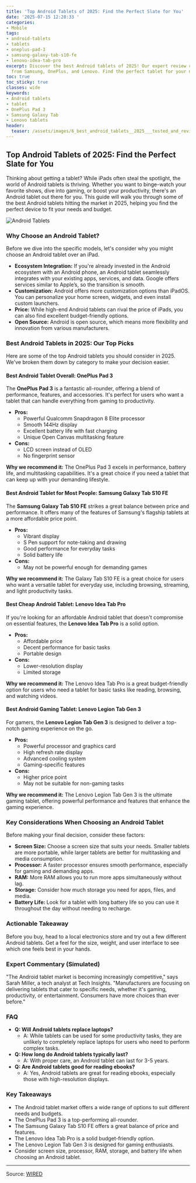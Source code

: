 ```yaml
---
title: 'Top Android Tablets of 2025: Find the Perfect Slate for You'
date: '2025-07-15 12:28:33 '
categories:
- Mobile
tags:
- android-tablets
- tablets
- oneplus-pad-3
- samsung-galaxy-tab-s10-fe
- lenovo-idea-tab-pro
excerpt: Discover the best Android tablets of 2025! Our expert review covers top models
  from Samsung, OnePlus, and Lenovo. Find the perfect tablet for your needs!
toc: true
toc_sticky: true
classes: wide
keywords:
- Android tablets
- tablet
- OnePlus Pad 3
- Samsung Galaxy Tab
- Lenovo tablets
header:
  teaser: /assets/images/6_best_android_tablets__2025___tested_and_reviewed_20250715122832.png
---
```


## Top Android Tablets of 2025: Find the Perfect Slate for You

Thinking about getting a tablet? While iPads often steal the spotlight, the world of Android tablets is thriving. Whether you want to binge-watch your favorite shows, dive into gaming, or boost your productivity, there's an Android tablet out there for you. This guide will walk you through some of the best Android tablets hitting the market in 2025, helping you find the perfect device to fit your needs and budget.

![Android Tablets](https://media.wired.com/photos/6875b2afafd81faa7ee2c914/master/pass/The%20Best%20Android%20Tablets.png)

### Why Choose an Android Tablet?

Before we dive into the specific models, let's consider why you might choose an Android tablet over an iPad.

*   **Ecosystem Integration:** If you're already invested in the Android ecosystem with an Android phone, an Android tablet seamlessly integrates with your existing apps, services, and data. Google offers services similar to Apple’s, so the transition is smooth.
*   **Customization:** Android offers more customization options than iPadOS. You can personalize your home screen, widgets, and even install custom launchers.
*   **Price:** While high-end Android tablets can rival the price of iPads, you can also find excellent budget-friendly options.
*   **Open Source:** Android is open source, which means more flexibility and innovation from various manufacturers.

### Best Android Tablets in 2025: Our Top Picks

Here are some of the top Android tablets you should consider in 2025. We've broken them down by category to make your decision easier.

#### Best Android Tablet Overall: OnePlus Pad 3

The **OnePlus Pad 3** is a fantastic all-rounder, offering a blend of performance, features, and accessories. It's perfect for users who want a tablet that can handle everything from gaming to productivity.

*   **Pros:**
    *   Powerful Qualcomm Snapdragon 8 Elite processor
    *   Smooth 144Hz display
    *   Excellent battery life with fast charging
    *   Unique Open Canvas multitasking feature
*   **Cons:**
    *   LCD screen instead of OLED
    *   No fingerprint sensor

**Why we recommend it:** The OnePlus Pad 3 excels in performance, battery life, and multitasking capabilities. It's a great choice if you need a tablet that can keep up with your demanding lifestyle.

#### Best Android Tablet for Most People: Samsung Galaxy Tab S10 FE

The **Samsung Galaxy Tab S10 FE** strikes a great balance between price and performance. It offers many of the features of Samsung's flagship tablets at a more affordable price point.

*   **Pros:**
    *   Vibrant display
    *   S Pen support for note-taking and drawing
    *   Good performance for everyday tasks
    *   Solid battery life
*   **Cons:**
    *   May not be powerful enough for demanding games

**Why we recommend it:** The Galaxy Tab S10 FE is a great choice for users who want a versatile tablet for everyday use, including browsing, streaming, and light productivity tasks.

#### Best Cheap Android Tablet: Lenovo Idea Tab Pro

If you're looking for an affordable Android tablet that doesn't compromise on essential features, the **Lenovo Idea Tab Pro** is a solid option.

*   **Pros:**
    *   Affordable price
    *   Decent performance for basic tasks
    *   Portable design
*   **Cons:**
    *   Lower-resolution display
    *   Limited storage

**Why we recommend it:** The Lenovo Idea Tab Pro is a great budget-friendly option for users who need a tablet for basic tasks like reading, browsing, and watching videos.

#### Best Android Gaming Tablet: Lenovo Legion Tab Gen 3

For gamers, the **Lenovo Legion Tab Gen 3** is designed to deliver a top-notch gaming experience on the go.

*   **Pros:**
    *   Powerful processor and graphics card
    *   High refresh rate display
    *   Advanced cooling system
    *   Gaming-specific features
*   **Cons:**
    *   Higher price point
    *   May not be suitable for non-gaming tasks

**Why we recommend it:** The Lenovo Legion Tab Gen 3 is the ultimate gaming tablet, offering powerful performance and features that enhance the gaming experience.

### Key Considerations When Choosing an Android Tablet

Before making your final decision, consider these factors:

*   **Screen Size:** Choose a screen size that suits your needs. Smaller tablets are more portable, while larger tablets are better for multitasking and media consumption.
*   **Processor:** A faster processor ensures smooth performance, especially for gaming and demanding apps.
*   **RAM:** More RAM allows you to run more apps simultaneously without lag.
*   **Storage:** Consider how much storage you need for apps, files, and media.
*   **Battery Life:** Look for a tablet with long battery life so you can use it throughout the day without needing to recharge.

### Actionable Takeaway

Before you buy, head to a local electronics store and try out a few different Android tablets. Get a feel for the size, weight, and user interface to see which one feels best in your hands.

### Expert Commentary (Simulated)

"The Android tablet market is becoming increasingly competitive," says Sarah Miller, a tech analyst at Tech Insights. "Manufacturers are focusing on delivering tablets that cater to specific needs, whether it's gaming, productivity, or entertainment. Consumers have more choices than ever before."

### FAQ

*   **Q: Will Android tablets replace laptops?**
    *   A: While tablets can be used for some productivity tasks, they are unlikely to completely replace laptops for users who need to perform complex tasks.
*   **Q: How long do Android tablets typically last?**
    *   A: With proper care, an Android tablet can last for 3-5 years.
*   **Q: Are Android tablets good for reading ebooks?**
    *   A: Yes, Android tablets are great for reading ebooks, especially those with high-resolution displays.

### Key Takeaways

*   The Android tablet market offers a wide range of options to suit different needs and budgets.
*   The OnePlus Pad 3 is a top-performing all-rounder.
*   The Samsung Galaxy Tab S10 FE offers a great balance of price and features.
*   The Lenovo Idea Tab Pro is a solid budget-friendly option.
*   The Lenovo Legion Tab Gen 3 is designed for gaming enthusiasts.
*   Consider screen size, processor, RAM, storage, and battery life when choosing an Android tablet.

---

Source: [WIRED](https://www.wired.com/gallery/best-android-tablets/)